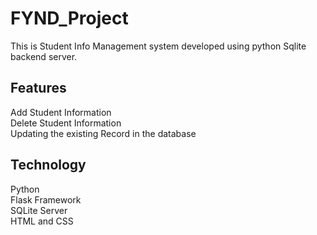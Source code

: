 # FYND_Project
This is Student Info Management system developed using python Sqlite backend server.

## Features
Add Student Information<br />
Delete Student Information<br />
Updating the existing Record in the database

## Technology
Python<br />
Flask Framework<br />
SQLite Server<br />
HTML and CSS

